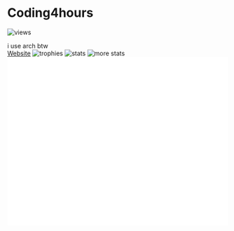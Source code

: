 <!--# HORRAY MY GITHUB ACTIONS ARE BACK!!!! 8/24/2024 9:55 AM PST-->
# Coding4hours

![views](https://komarev.com/ghpvc/?username=Coding4Hours)

i use arch btw
<br/>
[Website](https://coding4hours.is-a.dev)
![trophies](https://github-readme-stats.vercel.app/api?username=coding4hours&theme=rose_pine&hide_border=true&include_all_commits=true&count_private=true&card_width=423)
![stats](https://nirzak-streak-stats.vercel.app/?user=coding4hours&theme=rose_pine&hide_border=true&card_width=419)
![more stats](https://github-readme-streak-stats.herokuapp.com/?user=Coding4hours&theme=rose_pine&hide_border=true)
![metrics](/github-metrics.svg)

